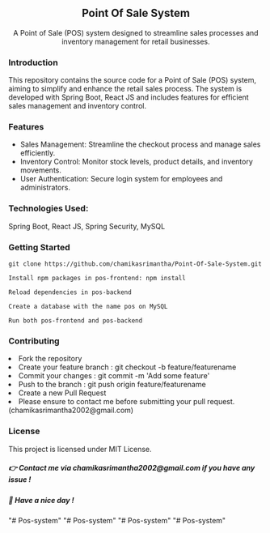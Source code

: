 <h2 align="center"> Point Of Sale System </h2>
<div align="center">A Point of Sale (POS) system designed to streamline sales processes and inventory management for retail businesses.</div>

<h3>Introduction</h3>
<div>This repository contains the source code for a Point of Sale (POS) system, aiming to simplify and enhance the retail sales process. The system is developed with Spring Boot, React JS and includes features for efficient sales management and inventory control.</div>

<h3>Features</h3>
<ul>
<li>Sales Management: Streamline the checkout process and manage sales efficiently.</li>
<li>Inventory Control: Monitor stock levels, product details, and inventory movements.</li>
<li>User Authentication: Secure login system for employees and administrators.</li>
</ul>

<h3>Technologies Used:</h3>
<p>Spring Boot, React JS, Spring Security, MySQL</p>

<h3>Getting Started</h3>

```
git clone https://github.com/chamikasrimantha/Point-Of-Sale-System.git

Install npm packages in pos-frontend: npm install

Reload dependencies in pos-backend

Create a database with the name pos on MySQL

Run both pos-frontend and pos-backend
```

<h3>Contributing</h3>
<li>Fork the repository</li>
<li>Create your feature branch : git checkout -b feature/featurename</li>
<li>Commit your changes : git commit -m 'Add some feature'</li>
<li>Push to the branch : git push origin feature/featurename</li>
<li>Create a new Pull Request</li>
<li>Please ensure to contact me before submitting your pull request. (chamikasrimantha2002@gmail.com) </li>

<h3>License</h3>
<p>This project is licensed under MIT License.</p>

<h5>👉 Contact me via chamikasrimantha2002@gmail.com if you have any issue !</h5>
<h5>🤘 Have a nice day !</h5>
"# Pos-system" 
"# Pos-system" 
"# Pos-system" 
"# Pos-system" 
